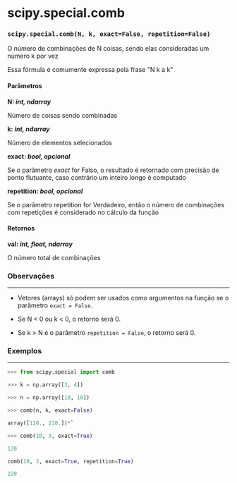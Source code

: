 # scipy.special.comb

### `scipy.special.comb(N, k, exact=False, repetition=False)`

O número de combinações de N coisas, sendo elas consideradas um número k por vez

Essa fórmula é comumente expressa pela frase "N k a k"

#### Parâmetros

**N: *int, ndarray***

Número de coisas sendo combinadas

**k: *int, ndarray***

Número de elementos selecionados

**exact: *bool, opcional***

Se o parâmetro *exact* for Falso, o resultado é retornado com precisão de ponto flutuante, caso contrário um inteiro longo é computado

**repetition: *bool, opcional***

Se o parâmetro repetition for Verdadeiro, então o número de combinações com repetições é considerado no cálculo da função

#### Retornos

**val: *int, float, ndarray***

O número total de combinações

### Observações

---

- Vetores (arrays) só podem ser usados como argumentos na função se o parâmetro `exact = False`.

- Se N < 0 ou k < 0, o retorno será 0.

- Se k > N e o parâmetro `repetition = False`, o retorno será 0.

### Exemplos

---

```python
>>> from scipy.special import comb

>>> k = np.array([3, 4])

>>> n = np.array([10, 10])

>>> comb(n, k, exact=False)

array([120., 210.])*`

>>> comb(10, 3, exact=True)

120

comb(10, 3, exact=True, repetition=True)

220
```


